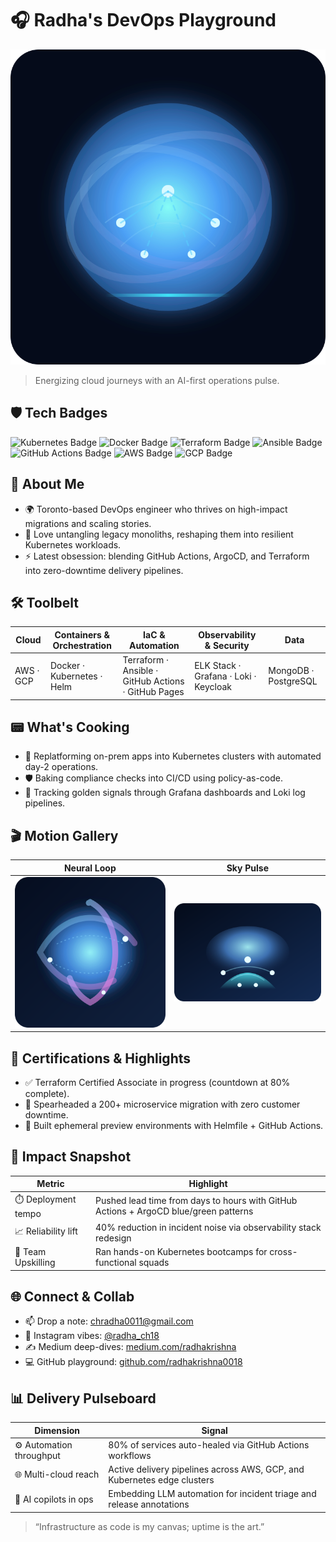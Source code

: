 # 🎧 Radha's DevOps Playground

![AI Synapse Halo](assets/devops-orbit.svg)

> Energizing cloud journeys with an AI-first operations pulse.

## 🛡️ Tech Badges

![Kubernetes Badge](https://img.shields.io/badge/Kubernetes-326ce5?style=for-the-badge&logo=kubernetes&logoColor=white)
![Docker Badge](https://img.shields.io/badge/Docker-0db7ed?style=for-the-badge&logo=docker&logoColor=white)
![Terraform Badge](https://img.shields.io/badge/Terraform-7b42bc?style=for-the-badge&logo=terraform&logoColor=white)
![Ansible Badge](https://img.shields.io/badge/Ansible-ee0000?style=for-the-badge&logo=ansible&logoColor=white)
![GitHub Actions Badge](https://img.shields.io/badge/GitHub%20Actions-2088ff?style=for-the-badge&logo=githubactions&logoColor=white)
![AWS Badge](https://img.shields.io/badge/AWS-232f3e?style=for-the-badge&logo=amazonaws&logoColor=white)
![GCP Badge](https://img.shields.io/badge/Google%20Cloud-1a73e8?style=for-the-badge&logo=googlecloud&logoColor=white)

## 🚀 About Me

- 🌍 Toronto-based DevOps engineer who thrives on high-impact migrations and scaling stories.
- 🧩 Love untangling legacy monoliths, reshaping them into resilient Kubernetes workloads.
- ⚡ Latest obsession: blending GitHub Actions, ArgoCD, and Terraform into zero-downtime delivery pipelines.

## 🛠️ Toolbelt

| Cloud | Containers & Orchestration | IaC & Automation | Observability & Security | Data |
| --- | --- | --- | --- | --- |
| AWS · GCP | Docker · Kubernetes · Helm | Terraform · Ansible · GitHub Actions · GitHub Pages | ELK Stack · Grafana · Loki · Keycloak | MongoDB · PostgreSQL |

## 📟 What's Cooking

- 🔄 Replatforming on-prem apps into Kubernetes clusters with automated day-2 operations.
- 🛡️ Baking compliance checks into CI/CD using policy-as-code.
- 🔭 Tracking golden signals through Grafana dashboards and Loki log pipelines.

## 🎬 Motion Gallery

| Neural Loop | Sky Pulse |
| --- | --- |
| ![AI Flow Loop](assets/pipeline-loop.svg) | ![AI Aero Bloom](assets/cloud-lift.svg) |

## 🧠 Certifications & Highlights

- ✅ Terraform Certified Associate in progress (countdown at 80% complete).
- 🏅 Spearheaded a 200+ microservice migration with zero customer downtime.
- 🧪 Built ephemeral preview environments with Helmfile + GitHub Actions.

## 🎯 Impact Snapshot

| Metric | Highlight |
| --- | --- |
| ⏱️ Deployment tempo | Pushed lead time from days to hours with GitHub Actions + ArgoCD blue/green patterns |
| 📈 Reliability lift | 40% reduction in incident noise via observability stack redesign |
| 🤝 Team Upskilling | Ran hands-on Kubernetes bootcamps for cross-functional squads |

## 🌐 Connect & Collab

- 📫 Drop a note: [chradha0011@gmail.com](mailto:chradha0011@gmail.com)
- 📸 Instagram vibes: [@radha_ch18](http://www.instagram.com/radha_ch18)
- ✍️ Medium deep-dives: [medium.com/radhakrishna](http://www.medium.com/radhakrishna)
- 💻 GitHub playground: [github.com/radhakrishna0018](https://www.github.com/radhakrishna0018)

## 📊 Delivery Pulseboard

| Dimension | Signal |
| --- | --- |
| ⚙️ Automation throughput | 80% of services auto-healed via GitHub Actions workflows |
| 🌐 Multi-cloud reach | Active delivery pipelines across AWS, GCP, and Kubernetes edge clusters |
| 🤖 AI copilots in ops | Embedding LLM automation for incident triage and release annotations |

> “Infrastructure as code is my canvas; uptime is the art.”

